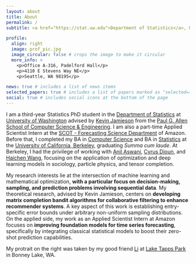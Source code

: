 ```yaml
---
layout: about
title: About
permalink: /
subtitle: <a href="https://stat.uw.edu">Department of Statistics</a>, University of Washington.

profile:
  align: right
  image: prof_pic.jpg
  image_circular: false # crops the image to make it circular
  more_info: >
    <p>Office A-316, Padelford Hall</p>
    <p>4110 E Stevens Way NE</p>
    <p>Seattle, WA 98195</p>

news: true # includes a list of news items
selected_papers: true # includes a list of papers marked as "selected={true}"
social: true # includes social icons at the bottom of the page
---
```


I am a third-year Statistics PhD student in the [Department of Statistics](https://stat.uw.edu) at [University of Washington](https://www.washington.edu/) advised by [Kevin Jamieson](https://homes.cs.washington.edu/~jamieson/about.html) from the [Paul G. Allen School of Computer Science & Engineering](https://www.cs.washington.edu/). I am also a part-time Applied Scientist Intern at the [SCOT - Forecasting Science Department](https://www.amazon.science/tag/supply-chain-optimization-technologies) of Amazon. Before that, I completed my BA in [Computer Science](https://eecs.berkeley.edu/) and BA in [Statistics](https://statistics.berkeley.edu/) at the [University of California, Berkeley](https://www.berkeley.edu/), graduating *Summa cum laude*. At Berkeley, I had the privilege of working with [Anil Aswani](https://aswani.ieor.berkeley.edu/), [Cyrus Dioun](https://business.ucdenver.edu/about/our-people/cyrus-dioun), and [Haichen Wang](https://hwang43.web.cern.ch/), focusing on the application of optimization and deep learning models in sociology, particle physics, and tensor completion.

<!-- My research interests span machine learning and mathematical optimization. I am deeply interested in developing methodologies and models that offer practical applications while maintaining strong theoretical guarantees. Lately, I have been particularly drawn to adaptive, online, data-driven decision-making and learning algorithms with feedback loops. I am working on bandit algorithms for matrix completion problemsto enhance the robustness and efficiency of recommender systems with [Kevin Jamieson](https://homes.cs.washington.edu/~jamieson/about.html). -->

My research interests lie at the intersection of machine learning and mathematical optimization, **with a particular focus on decision-making, sampling, and prediction problems involving sequential data**. My theoretical research, advised by Kevin Jamieson, centers on **developing matrix completion bandit algorithms for collaborative filtering to enhance recommender systems**. A key aspect of this work is establishing entry-specific error bounds under arbitrary non-uniform sampling distributions. On the applied side, my work as an Applied Scientist Intern at Amazon focuses on **improving foundation models for time series forecasting**, specifically by integrating classical statistical models to boost their zero-shot prediction capabilities.

My protrait on the right was taken by my good friend [Li](https://www.linkedin.com/in/li-tian-cal/) at [Lake Tapps Park](https://www.piercecountywa.gov/1326/North-Lake-Tapps-Park) in Bonney Lake, WA.
